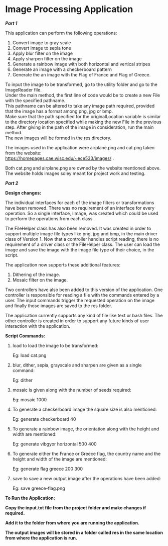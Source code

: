 # Image Processing Application

<b><i>Part 1</i></b>

This application can perform the following operations:
1. Convert image to gray scale
2. Convert image to sepia tone
3. Apply blur filter on the image
4. Apply sharpen filter on the image
5. Generate a rainbow image with both horizontal and vertical stripes
6. Generate an image with a checkerboard pattern
7. Generate the an image with the Flag of France and Flag of Greece.

To input the image to be transformed, go to the utility folder and go to the ImageReader file.  
Under the main method, the first line of code would be to create a new File with the specified pathname.  
This pathname can be altered to take any image path required, provided that the image has a format among png, jpg or bmp.  
Make sure that the path specified for the originalLocation variable is similar to the directory location specified while making the new File in the previous step.
After giving in the path of the image in consideration, run the main method.  
The new images will be formed in the res directory.  

The images used in the application were airplane.png and cat.png taken from the website:  
https://homepages.cae.wisc.edu/~ece533/images/ . 


Both cat.png and airplane.png are owned by the website mentioned above. The website holds images soley meant for project work
and testing.

<b><i>Part 2</i></b>

<b>Design changes:</b>

The individual interfaces for each of the image filters or transformations have been removed. There was no requirement of an interface for every operation. So a single interface, IImage, was created which could be used to perform the operations from each class.


The FileHelper class has also been removed. It was created in order to support multiple image file types like png, jpg and bmp, in the main driver class of Version 1. Now that a controller handles script reading, there is no requirement of a driver class or the FileHelper class. The user can load the image and save the image with the image file type of their choice, in the script.

The application now supports these additional features:

1. Dithering of the image.
2. Mosaic filter on the image.

Two controllers have also been added to this version of the application. One controller is responsible for reading a file with the commands entered by a user. The input commands trigger the requested operation on the image and finally those images are saved to the res folder.


The application currently supports any kind of file like text or bash files. The other controller is created in order to support any future kinds of user interaction with the application. 

<b>Script Commands:</b>

1. load to load the image to be transformed:

    Eg: load cat.png

2. blur, dither, sepia, grayscale and sharpen are given as a single command:

    Eg: dither

3. mosaic is given along with the number of seeds required:

    Eg: mosaic 1000

4. To generate a checkerboard image the square size is also mentioned:

    Eg: generate checkerboard 40

5. To generate a rainbow image, the orientation along with the height and width are mentioned:

    Eg: generate vibgyor horizontal 500 400

6. To generate either the France or Greece flag, the country name and the height and width of the image are mentioned:

    Eg: generate flag greece 200 300

7. save to save a new output image after the operations have been added:

    Eg: save greece-flag.png


<b>To Run the Application:<b>

Copy the input.txt file from the project folder and make changes if required.

<b>Add it to the folder from where you are running the application.<b>
    
 
The output images will be stored in a folder called <b>res</b> in the same location from where the application is run.

